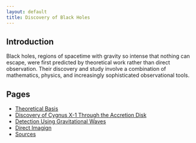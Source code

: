 ```yaml
---
layout: default
title: Discovery of Black Holes
---
```


## Introduction

Black holes, regions of spacetime with gravity so intense that nothing can escape, were first
predicted by theoretical work rather than direct observation. Their discovery and study
involve a combination of mathematics, physics, and increasingly sophisticated observational
tools.

## Pages

- [Theoretical Basis](theoretical_basis.md)
- [Discovery of Cygnus X-1 Through the Accretion Disk](accretion_disk.md)
- [Detection Using Gravitational Waves](gravitational_waves.md)
- [Direct Imagign](direct_imaging.md)
- [Sources](sources.md)
